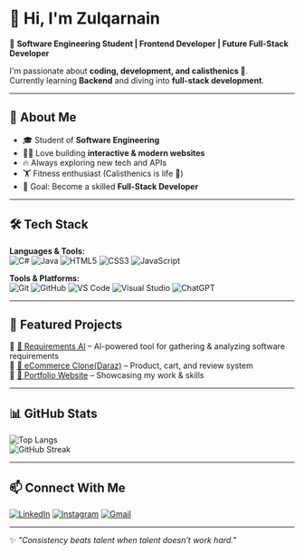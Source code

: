 # 👋 Hi, I'm Zulqarnain  

🚀 **Software Engineering Student | Frontend Developer | Future Full-Stack Developer**  

I'm passionate about **coding, development, and calisthenics 💪**.  
Currently learning **Backend** and diving into **full-stack development**.  

---

## 🌟 About Me  
- 🎓 Student of **Software Engineering**  
- 👨‍💻 Love building **interactive & modern websites**  
- 🔥 Always exploring new tech and APIs  
- 🏋️ Fitness enthusiast (Calisthenics is life 💯)  
- 🎯 Goal: Become a skilled **Full-Stack Developer**  

---

## 🛠️ Tech Stack  

**Languages & Tools:**  
![C#](https://img.shields.io/badge/C%23-239120?style=for-the-badge&logo=c-sharp&logoColor=white)
![Java](https://img.shields.io/badge/Java-007396?style=for-the-badge&logo=java&logoColor=white) 
![HTML5](https://img.shields.io/badge/HTML5-E34F26?style=for-the-badge&logo=html5&logoColor=white) 
![CSS3](https://img.shields.io/badge/CSS3-1572B6?style=for-the-badge&logo=css3&logoColor=white)
![JavaScript](https://img.shields.io/badge/JavaScript-F7DF1E?style=for-the-badge&logo=javascript&logoColor=black)

**Tools & Platforms:**  
![Git](https://img.shields.io/badge/Git-F05032?style=for-the-badge&logo=git&logoColor=white)
![GitHub](https://img.shields.io/badge/GitHub-181717?style=for-the-badge&logo=github&logoColor=white)
![VS Code](https://img.shields.io/badge/VSCode-007ACC?style=for-the-badge&logo=visual-studio-code&logoColor=white)
![Visual Studio](https://img.shields.io/badge/Visual%20Studio-5C2D91?style=for-the-badge&logo=visual-studio&logoColor=white)
![ChatGPT](https://img.shields.io/badge/ChatGPT-412991?style=for-the-badge&logo=openai&logoColor=white)

---

## 📌 Featured Projects  
🔹 [🤖 Requirements AI](#) – AI-powered tool for gathering & analyzing software requirements  
🔹 [🛒 eCommerce Clone(Daraz)](https://zulqarnain-daraz.netlify.app/) – Product, cart, and review system  
🔹 [📂 Portfolio Website](https://zulqarnain-2025.netlify.app/) – Showcasing my work & skills  

---

## 📊 GitHub Stats  

![Top Langs](https://github-readme-stats.vercel.app/api/top-langs/?username=zulqarnain-07&layout=compact&theme=tokyonight)  
![GitHub Streak](https://github-readme-streak-stats.herokuapp.com?user=zulqarnain-07&theme=tokyonight&hide_border=false)  


---

## 📫 Connect With Me  
[![LinkedIn](https://img.shields.io/badge/LinkedIn-0A66C2?style=for-the-badge&logo=linkedin&logoColor=white)](https://linkedin.com/in/zulqarnain-linked)
[![Instagram](https://img.shields.io/badge/Instagram-E4405F?style=for-the-badge&logo=instagram&logoColor=white)](https://www.instagram.com/i._.zackk/)
[![Gmail](https://img.shields.io/badge/Gmail-D14836?style=for-the-badge&logo=gmail&logoColor=white)](mailto:thatshigh78@gmail.com)

---

 ✨ _"Consistency beats talent when talent doesn’t work hard."_

